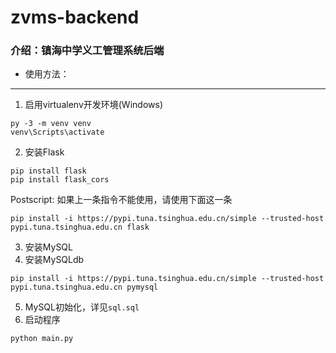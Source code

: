 ﻿# zvms-backend

### 介绍：镇海中学义工管理系统后端

* 使用方法：

-----

  1. 启用virtualenv开发环境(Windows)
  ```
  py -3 -m venv venv
  venv\Scripts\activate
  ```
  2. 安装Flask
  ```
  pip install flask
  pip install flask_cors
  ```
  Postscript: 如果上一条指令不能使用，请使用下面这一条
  ```
  pip install -i https://pypi.tuna.tsinghua.edu.cn/simple --trusted-host pypi.tuna.tsinghua.edu.cn flask
  ```
  3. 安装MySQL
  4. 安装MySQLdb
  ```
  pip install -i https://pypi.tuna.tsinghua.edu.cn/simple --trusted-host pypi.tuna.tsinghua.edu.cn pymysql
  ```
  5. MySQL初始化，详见`sql.sql`
  6. 启动程序
  ```
  python main.py
  ```